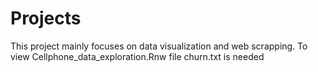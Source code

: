 # Projects
This project mainly focuses on data visualization and web scrapping. To view Cellphone_data_exploration.Rnw file churn.txt is needed
